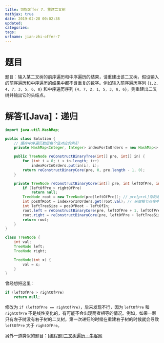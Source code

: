 ```yaml
---
title: 剑指Offer 7. 重建二叉树
mathjax: true
date: 2019-02-28 00:02:38
updated:
categories:
tags:
urlname: jian-zhi-offer-7
---
```


# 题目

题目：输入某二叉树的前序遍历和中序遍历的结果，请重建出该二叉树。假设输入的前序遍历和中序遍历的结果中都不含重复的数字。例如输入前序遍历序列 `{1,2, 4, 7, 3, 5, 6, 8}` 和中序遍历序列 `{4, 7, 2, 1, 5, 3, 8, 6}`，则重建出二叉树并输出它的头结点。

<!-- more -->

# 解答1[Java]：递归

```java
import java.util.HashMap;

public class Solution {
    // 缓存中序遍历数组每个值对应的索引
    private HashMap<Integer, Integer> indexForInOrders = new HashMap<>();

    public TreeNode reConstructBinaryTree(int[] pre, int[] in) {
        for (int i = 0; i < in.length; i++)
            indexForInOrders.put(in[i], i);
        return reConstructBinaryCore(pre, 0, pre.length - 1, 0);
    }

    private TreeNode reConstructBinaryCore(int[] pre, int leftOfPre, int rightOfPre, int leftOfIn) {
        if (leftOfPre > rightOfPre)
            return null;
        TreeNode root = new TreeNode(pre[leftOfPre]); // pre[preL]存的是根节点的值
        int posOfRoot = indexForInOrders.get(root.val); // 获取根节点在中序遍历序列中的位置
        int leftTreeSize = posOfRoot - leftOfIn;
        root.left = reConstructBinaryCore(pre, leftOfPre + 1, leftOfPre + leftTreeSize, leftOfIn);
        root.right = reConstructBinaryCore(pre, leftOfPre + leftTreeSize + 1, rightOfPre, leftOfIn + leftTreeSize + 1);
        return root;
    }
}

class TreeNode {
    int val;
    TreeNode left;
    TreeNode right;

    TreeNode(int x) {
        val = x;
    }
}
```

曾经想把这里：

```java
if (leftOfPre > rightOfPre)
    return null;
```

修改为 `if (leftOfPre == rightOfPre)`，后来发现不行，因为 `leftOfPre` 和 `rightOfPre` 不是线性变化的，有可能不会出现两者相等的情况。例如，如果一颗只有左子树没有右子树的二叉树，第一次递归的时候在重建右子树的时候就会导致 `leftOfPre` 大于 `rightOfPre`。



另外一道类似的题目：[[编程题]二叉树遍历 - 牛客网](https://www.nowcoder.com/questionTerminal/6e732a9632bc4d12b442469aed7fe9ce)